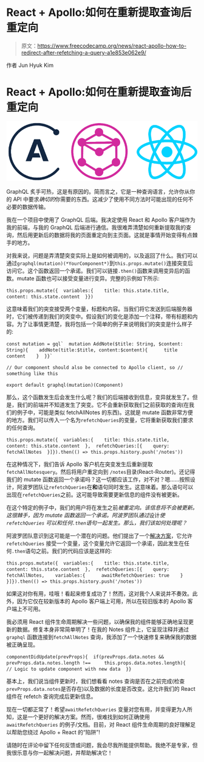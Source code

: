 # React + Apollo:如何在重新提取查询后重定向

> 原文：<https://www.freecodecamp.org/news/react-apollo-how-to-redirect-after-refetching-a-query-a1e853e062e9/>

作者 Jun Hyuk Kim

# React + Apollo:如何在重新提取查询后重定向

![1nGG9CsCAEXi4Q5uwCPOPOMzF-pcOUv9ifpp](img/c6ce0d6e9bbfdf57cbfe847c66fc87f2.png)

GraphQL 炙手可热，这是有原因的。简而言之，它是一种查询语言，允许你从你的 API 中要求*确切的*你需要的东西。这减少了使用不同方法时可能出现的任何不必要的数据传输。

我在一个项目中使用了 GraphQL 后端。我决定使用 React 和 Apollo 客户端作为我的前端，与我的 GraphQL 后端进行通信。我很难弄清楚如何重新提取我的查询，然后用更新后的数据将我的页面重定向到主页面。这就是事情开始变得有点棘手的地方。

对我来说，问题是弄清楚突变实际上是如何被调用的，以及返回了什么。我们可以通过`graphql(mutation)(*YourComponent*)`到`this.props.mutate()`连接突变后访问它。这个函数返回一个承诺。我们可以链接`.then()`函数来调用变异后的函数。mutate 函数也可以接受变量进行变异。完整的示例如下所示:

```
this.props.mutate({  variables:{    title: this.state.title,    content: this.state.content  }})
```

这意味着我们的突变接受两个变量，标题和内容。当我们将它发送到后端服务器时，它们被传递到我们的突变中。假设我们的变化是添加一个注释，带有标题和内容。为了让事情更清楚，我将包括一个简单的例子来说明我们的突变是什么样子的:

```
const mutation = gql`  mutation AddNote($title: String, $content: String){    addNote(title:$title, content:$content){      title      content    }  }}`
```

```
// Our component should also be connected to Apollo client, so // something like this
```

```
export default graphql(mutation)(Component)
```

那么，这个函数发生后会发生什么呢？我们的后端接收到信息，变异就发生了。但是，我们的前端并不知道发生了突变。它不会重新获取我们之前获取的查询(在我们的例子中，可能是类似 fetchAllNotes 的东西)。这就是 mutate 函数非常方便的地方。我们可以传入一个名为`refetchQueries`的变量，它将重新获取我们要求的任何查询。

```
this.props.mutate({  variables:{    title: this.state.title,    content: this.state.content  },  refetchQueries:[{    query: fetchAllNotes  }]}).then(() => this.props.history.push('/notes'))
```

在这种情况下，我们告诉 Apollo 客户机在突变发生后重新提取`fetchAllNotesquery`。然后将用户重定向到 `/notes`目录(React-Router)。还记得我们的 mutate 函数返回一个承诺吗？这一切都应该工作，对不对？嗯……按照设计，阿波罗团队让`refetchQueries`在**和**语句同时发生。这意味着。那么语句可以出现在`refetchQueries`之前。这可能导致需要更新信息的组件没有被更新。

在这个特定的例子中，我们的用户将在发生之前*被重定向。该信息将不会被更新。这很棘手，因为 mutate 函数返回一个承诺。阿波罗团队通过*设计*使`refetchQueries` 可以和任何`.then`语句一起发生。那么，我们该如何处理呢？*

阿波罗团队意识到这可能是一个潜在的问题。他们提出了一个[解决方案](https://github.com/apollographql/apollo-client/pull/3169)，它允许`refetchQueries` 接受一个变量，这个变量允许它返回一个承诺，因此发生在任何`.then`语句之前。我们的代码应该是这样的:

```
this.props.mutate({  variables:{    title: this.state.title,    content: this.state.content  },  refetchQueries:[{    query: fetchAllNotes,    variables:{      awaitRefetchQueries: true    }  }]}).then(() => this.props.history.push('/notes'))
```

如果这对你有用，哇哦！看起来修复成功了！然而，这对我个人来说并不奏效。此外，因为它仅在较新版本的 Apollo 客户端上可用，所以在较旧版本的 Apollo 客户端上不可用。

我必须用 React 组件生命周期解决一些问题，以确保我的组件能够正确地呈现更新的数据。修复本身非常简单明了！在我的 Notes 组件上，它呈现注释并通过`graphql` 函数连接到`fetchAllNotes` 查询，我添加了一个快速修复来确保我的数据被正确呈现。

```
componentDidUpdate(prevProps){  if(prevProps.data.notes && prevProps.data.notes.length !==     this.props.data.notes.length){    // Logic to update component with new data  }}
```

基本上，我们说当组件更新时，我们想看看 notes 查询是否在之前完成(检查`prevProps.data.notes`是否存在)以及数据的长度是否改变。这允许我们的 React 组件在 refetch 查询完成后更新信息。

现在一切都正常了！希望`awaitRefetchQueries` 变量对您有用，并变得更为人所知，这是一个更好的解决方案。然而，很难找到如何正确使用`awaitRefetchQueries` 的例子/文档。目前，对 React 组件生命周期的良好理解足以帮助您绕过 Apollo + React 的“陷阱”!

请随时在评论中留下任何反馈或问题，我会尽我所能提供帮助。我绝不是专家，但我很乐意与你一起解决问题，并帮助解决它！